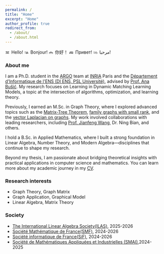 ```yaml
---
permalink: /
title: "Home"
excerpt: "Home"
author_profile: true
redirect_from: 
  - /about/
  - /about.html
---
```


<p>
  <img
    src="https://flagcdn.com/16x12/gb.png"
    srcset="https://flagcdn.com/32x24/gb.png 2x, https://flagcdn.com/48x36/gb.png 3x"
    width="16" height="12" alt="英国"> Hello! 
  <img
    src="https://flagcdn.com/16x12/fr.png"
    srcset="https://flagcdn.com/32x24/fr.png 2x, https://flagcdn.com/48x36/fr.png 3x"
    width="16" height="12" alt="法国"> Bonjour!
  <img
    src="https://flagcdn.com/16x12/cn.png"
    srcset="https://flagcdn.com/32x24/cn.png 2x, https://flagcdn.com/48x36/cn.png 3x"
    width="16" height="12" alt="中华人民共和国"> 你好！
  <img
    src="https://flagcdn.com/16x12/ru.png"
    srcset="https://flagcdn.com/32x24/ru.png 2x, https://flagcdn.com/48x36/ru.png 3x"
    width="16" height="12" alt="俄罗斯"> Привет!
  <img
    src="https://flagcdn.com/16x12/sa.png"
    srcset="https://flagcdn.com/32x24/sa.png 2x, https://flagcdn.com/48x36/sa.png 3x"
    width="16" height="12" alt="沙特阿拉伯"> مرحبا!
</p>


### About me
I am a Ph.D. student in the [ARGO](https://www.di.ens.fr/argo/) team at [INRIA](https://www.inria.fr) Paris and the [Département d'Informatique de l'ENS (DI ENS, PSL Université)](https://www.di.ens.fr/), advised by [Prof. Ana Bušić](https://www.di.ens.fr/~busic/). My research focuses on Learning in Dynamic Matching Learning Models, a topic at the intersection of algorithms, optimization, and learning theory.

Previously, I earned an M.Sc. in Graph Theory, where I explored advanced topics such as the [Matrix-Tree Theorem](https://kns.cnki.net/kcms/detail/detail.aspx?dbcode=CDMD&filename=1023784641.nh), [family graphs with small rank](http://ccj.pku.edu.cn/article/info?aid=356769604), and the [vector Laplacian on graphs](https://arxiv.org/pdf/2312.05754.pdf). My work involved collaborations with leading researchers, including [Prof. Jianfeng Wang](https://www.researchgate.net/profile/Jianfeng-Wang-15), Dr. Ning Bian, and others.

I hold a B.Sc. in Applied Mathematics, where I built a strong foundation in Linear Algebra, Number Theory, and Modern Algebra—disciplines that continue to shape my research.

Beyond my thesis, I am passionate about bridging theoretical insights with practical applications in computer science and mathematics. You can learn more about my academic journey in my [CV](https://shuligraph.github.io/cv/).

### Research interests

* Graph Theory, Graph Matrix
* Graph Application, Graphical Model
* Linear Algebra, Matrix Theory


### Society
* [The International Linear Algebra Society(ILAS)](https://ilasic.org/), 2025-2026
* [Société Mathématique de France(SMF)](https://smf.emath.fr/), 2024-2026
* [Société informatique de France(SiF)](https://archive.societe-informatique-de-france.fr/), 2024-2026
* [Société de Mathématiques Appliquées et Industrielles (SMAI)](http://smai.emath.fr/),2024-2025
 
